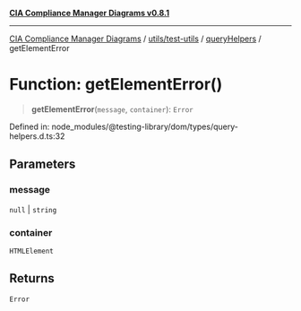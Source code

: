 [**CIA Compliance Manager Diagrams v0.8.1**](../../../../../README.md)

***

[CIA Compliance Manager Diagrams](../../../../../modules.md) / [utils/test-utils](../../../README.md) / [queryHelpers](../README.md) / getElementError

# Function: getElementError()

> **getElementError**(`message`, `container`): `Error`

Defined in: node\_modules/@testing-library/dom/types/query-helpers.d.ts:32

## Parameters

### message

`null` | `string`

### container

`HTMLElement`

## Returns

`Error`
